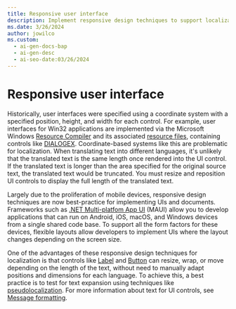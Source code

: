```yaml
---
title: Responsive user interface
description: Implement responsive design techniques to support localization for text in UI controls.
ms.date: 3/26/2024
author: jowilco
ms.custom:
  - ai-gen-docs-bap
  - ai-gen-desc
  - ai-seo-date:03/26/2024
---
```


# Responsive user interface

Historically, user interfaces were specified using a coordinate system with a specified position, height, and width for each control. For example, user interfaces for Win32 applications are implemented via the Microsoft Windows [Resource Compiler](/windows/win32/menurc/resource-compiler) and its associated [resource files](/windows/win32/menurc/about-resource-files), containing controls like [DIALOGEX](/windows/win32/menurc/dialogex-resource). Coordinate-based systems like this are problematic for localization. When translating text into different languages, it's unlikely that the translated text is the same length once rendered into the UI control. If the translated text is longer than the area specified for the original source text, the translated text would be truncated. You must resize and reposition UI controls to display the full length of the translated text.

Largely due to the proliferation of mobile devices, responsive design techniques are now best-practice for implementing UIs and documents. Frameworks such as [.NET Multi-platfom App UI](/dotnet/maui/what-is-maui) (MAUI) allow you to develop applications that can run on Android, iOS, macOS, and Windows devices from a single shared code base. To support all the form factors for these devices, flexible layouts allow developers to implement UIs where the layout changes depending on the screen size.

One of the advantages of these responsive design techniques for localization is that controls like [Label](/dotnet/api/microsoft.maui.controls.label) and [Button](/dotnet/api/microsoft.maui.controls.button) can resize, wrap, or move depending on the length of the text, without need to manually adapt positions and dimensions for each language. To achieve this, a best practice is to test for text expansion using techniques like [pseudolocalization](../methodology/pseudolocalization.md). For more information about text for UI controls, see [Message formatting](../internationalization/message-formatting.md).
